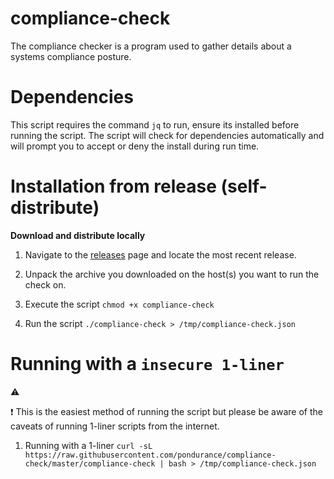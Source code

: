 # compliance-check
The compliance checker is a program used to gather details about a systems compliance posture. 

Dependencies
============

This script requires the command `jq` to run, ensure its installed before running the script. The script will check for dependencies automatically and will prompt
you to accept or deny the install during run time. 

Installation from release (self-distribute)
===========================================

**Download and distribute locally**

1. Navigate to the [releases](https://github.com/pondurance/compliance-check/releases) page and locate the most recent release. 

2. Unpack the archive you downloaded on the host(s) you want to run the check on. 

3. Execute the script
`chmod +x compliance-check`

4. Run the script
`./compliance-check > /tmp/compliance-check.json`

Running with a `insecure 1-liner`
================================

:warning:

:exclamation: This is the easiest method of running the script but please be aware of the caveats of running 1-liner scripts from the internet.

1. Running with a 1-liner
`curl -sL https://raw.githubusercontent.com/pondurance/compliance-check/master/compliance-check | bash > /tmp/compliance-check.json`
